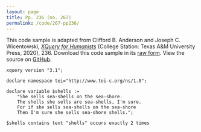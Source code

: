 ```yaml
---
layout: page
title: Pp. 236 (no. 267)
permalink: /code/267-pp236/
---
```


This code sample is adapted from Clifford B. Anderson and Joseph C. Wicentowski, 
[_XQuery for Humanists_](/) (College Station: Texas A&M University Press, 2020), 236. 
Download this code sample in its [raw form](/code/267-pp236/267-pp236.xq).
View the source on [GitHub](https://github.com/coding4humanists/xquery4humanists/blob/release/code/267-pp236/267-pp236.xq).

```xquery
xquery version "3.1";

declare namespace tei="http://www.tei-c.org/ns/1.0";

declare variable $shells := 
    "She sells sea-shells on the sea-shore.
    The shells she sells are sea-shells, I'm sure.
    For if she sells sea-shells on the sea-shore
    Then I'm sure she sells sea-shore shells.";

$shells contains text "shells" occurs exactly 2 times
```  
